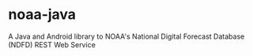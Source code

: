 # noaa-java
A Java and Android library to NOAA's National Digital Forecast Database (NDFD) REST Web Service
